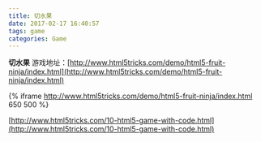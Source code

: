 ```yaml
---
title: 切水果
date: 2017-02-17 16:40:57
tags: game
categories: Game
---
```

**切水果**
游戏地址：[http://www.html5tricks.com/demo/html5-fruit-ninja/index.html](http://www.html5tricks.com/demo/html5-fruit-ninja/index.html)

{% iframe http://www.html5tricks.com/demo/html5-fruit-ninja/index.html 650 500 %}

[http://www.html5tricks.com/10-html5-game-with-code.html](http://www.html5tricks.com/10-html5-game-with-code.html)
